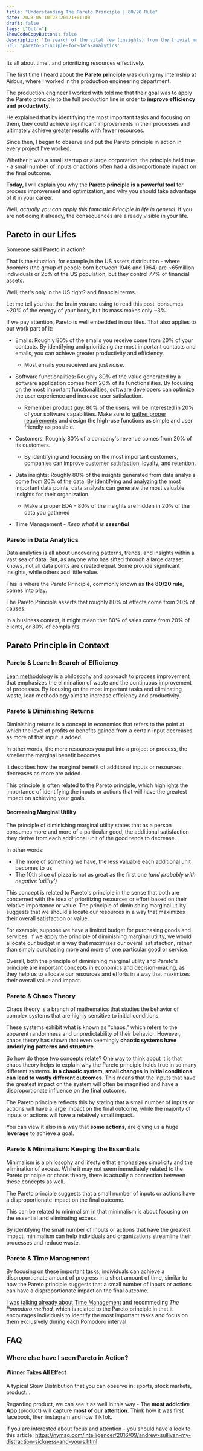 ```yaml
---
title: "Understanding The Pareto Principle | 80/20 Rule"
date: 2023-05-10T23:20:21+01:00
draft: false
tags: ["Outro"]
ShowCodeCopyButtons: false
description: 'In search of the vital few (insights) from the trivial many in your data-driven journey.'
url: 'pareto-principle-for-data-analytics'
---
```


Its all about time...and prioritizing resources effectively.

<!-- 
# The Pareto Principle -->

The first time I heard about the **Pareto principle** was during my internship at Airbus, where I worked in the production engineering department.

The production engineer I worked with told me that their goal was to apply the Pareto principle to the full production line in order to **improve efficiency and productivity**.

He explained that by identifying the most important tasks and focusing on them, they could achieve significant improvements in their processes and ultimately achieve greater results with fewer resources.

Since then, I began to observe and put the Pareto principle in action in every project I've worked. 

Whether it was a small startup or a large corporation, the principle held true - a small number of inputs or actions often had a disproportionate impact on the final outcome.

**Today**, I will explain you why the **Pareto principle is a powerful tool** for process improvement and optimization, and why you should take advantage of it in your career.

Well, *actually you can apply this fantastic Principle in life in general*. If you are not doing it already, the consequences are already visible in your life.

## Pareto in our Lifes

Someone said Pareto in action?

That is the situation, for example,in the US assets distribution - where *boomers* (the group of people born between 1946 and 1964) are ~65million individuals or 25% of the US population, but they control 77% of financial assets.

Well, that's only in the US right? and financial terms. 

Let me tell you that the brain you are using to read this post, consumes ~20% of the energy of your body, but its mass makes only ~3%. 

If we pay attention, Pareto is well embedded in our lifes. That also applies to our work part of it:

* Emails: Roughly 80% of the emails you receive come from 20% of your contacts. By identifying and prioritizing the most important contacts and emails, you can achieve greater productivity and efficiency.
    * Most emails you received are just *noise*.

* Software functionalities: Roughly 80% of the value generated by a software application comes from 20% of its functionalities. By focusing on the most important functionalities, software developers can optimize the user experience and increase user satisfaction.
    * Remember product guy: 80% of the users, will be interested in 20% of your software capabilities. Make sure to [gather proper requirements](https://fossengineer.com/requirements-data-analytics/) and design the high-use functions as simple and user friendly as possible.

* Customers: Roughly 80% of a company's revenue comes from 20% of its customers. 
    * By identifying and focusing on the most important customers, companies can improve customer satisfaction, loyalty, and retention.

* Data insights: Roughly 80% of the insights generated from data analysis come from 20% of the data. By identifying and analyzing the most important data points, data analysts can generate the most valuable insights for their organization.
    * Make a proper EDA - 80% of the insights are hidden in 20% of the data you gathered

* Time Management - *Keep what it is **essential***

### Pareto in Data Analytics

Data analytics is all about uncovering patterns, trends, and insights within a vast sea of data. But, as anyone who has sifted through a large dataset knows, not all data points are created equal. Some provide significant insights, while others add little value.

This is where the Pareto Principle, commonly known as **the 80/20 rule**, comes into play.

The Pareto Principle asserts that roughly 80% of effects come from 20% of causes.

In a business context, it might mean that 80% of sales come from 20% of clients, or 80% of complaints

## Pareto Principle in Context

<!--
### Pareto & Sales

Our brain is 3% of our weight, but it consumes 20% of our energy
about 70% of the body sense receptor are in our eyes -

our brain is 20% of our weight but consumes 80% of the energy???
eyes:
visual information: -->

### Pareto & Lean: In Search of Efficiency

[Lean methodology](https://fossengineer.com/lean/) is a philosophy and approach to process improvement that emphasizes the elimination of waste and the continuous improvement of processes. By focusing on the most important tasks and eliminating waste, lean methodology aims to increase efficiency and productivity.


### Pareto & Diminishing Returns

Diminishing returns is a concept in economics that refers to the point at which the level of profits or benefits gained from a certain input decreases as more of that input is added.

In other words, the more resources you put into a project or process, the smaller the marginal benefit becomes.

It describes how the marginal benefit of additional inputs or resources decreases as more are added. 

This principle is often related to the Pareto principle, which highlights the importance of identifying the inputs or actions that will have the greatest impact on achieving your goals. 

#### Decreasing Marginal Utility

The principle of diminishing marginal utility states that as a person consumes more and more of a particular good, the additional satisfaction they derive from each additional unit of the good tends to decrease. 

In other words:
* The more of something we have, the less valuable each additional unit becomes to us
* The 10th slice of pizza is not as great as the first one *(and probably with negative 'utility')*

This concept is related to Pareto's principle in the sense that both are concerned with the idea of prioritizing resources or effort based on their relative importance or value. The principle of diminishing marginal utility suggests that we should allocate our resources in a way that maximizes their overall satisfaction or value.

For example, suppose we have a limited budget for purchasing goods and services. If we apply the principle of diminishing marginal utility, we would allocate our budget in a way that maximizes our overall satisfaction, rather than simply purchasing more and more of one particular good or service. 

Overall, both the principle of diminishing marginal utility and Pareto's principle are important concepts in economics and decision-making, as they help us to allocate our resources and efforts in a way that maximizes their overall value and impact.

### Pareto & Chaos Theory

Chaos theory is a branch of mathematics that studies the behavior of complex systems that are highly sensitive to initial conditions.

These systems exhibit what is known as "chaos," which refers to the apparent randomness and unpredictability of their behavior. However, chaos theory has shown that even seemingly **chaotic systems have underlying patterns and structure**.

So how do these two concepts relate? One way to think about it is that chaos theory helps to explain why the Pareto principle holds true in so many different systems. **In a chaotic system, small changes in initial conditions can lead to vastly different outcomes**. This means that the inputs that have the greatest impact on the system will often be magnified and have a disproportionate influence on the final outcome.

The Pareto principle reflects this by stating that a small number of inputs or actions will have a large impact on the final outcome, while the majority of inputs or actions will have a relatively small impact.

You can view it also in a way that **some actions**, are giving us a huge **leverage** to achieve a goal.

<!-- I will write a dedicated post about Chaos Theory in the future.  -->

<!-- 
https://jakevdp.github.io/blog/2013/02/16/animating-the-lorentz-system-in-3d/ -->


<!-- 
py-chaoos.md -->

<!-- 
relate it with non lineality and caos theory -->

### Pareto & Minimalism: Keeping the Essentials

Minimalism is a philosophy and lifestyle that emphasizes simplicity and the elimination of excess. While it may not seem immediately related to the Pareto principle or chaos theory, there is actually a connection between these concepts as well.

The Pareto principle suggests that a small number of inputs or actions have a disproportionate impact on the final outcome.

This can be related to minimalism in that minimalism is about focusing on the essential and eliminating excess.

By identifying the small number of inputs or actions that have the greatest impact, minimalism can help individuals and organizations streamline their processes and reduce waste.

### Pareto & Time Management

By focusing on these important tasks, individuals can achieve a disproportionate amount of progress in a short amount of time, similar to how the Pareto principle suggests that a small number of inputs or actions can have a disproportionate impact on the final outcome.

[I was talking already about Time Management](https://fossengineer.com/time-management-data-analytics/) and recommeding *The Pomodoro method,* which is related to the Pareto principle in that it encourages individuals to identify the most important tasks and focus on them exclusively during each Pomodoro interval.

<!-- ### Pareto & Project Management -->

<!-- 
### Decision Making -->

<!-- ## FAQ

### What Tools can help me Focus?

Pomodoro
Kanban Boards -> Leantime, FocalBoard... -->

<!-- 
### What is The One Thing?

What is the Most Important thing, that when accomplished everything else will be completed or irrelevant?

> The One Thing: 

### Deep Work

This also resonates with the Author's book *Digital Minimalism*.

I used to be a human being: <https://nymag.com/intelligencer/2016/09/andrew-sullivan-my-distraction-sickness-and-yours.html>


### The Brain that changes itself

Use it or loose it. The more we let ourselves go in shallow tasks, the less we will have the capicity to focus, to generate creative and valuable work, but just noise and shallow tasks.

### Attention and Effort



### The 4DX


As knowledge workers in the information Age, we need more than ever to know how to say NO to many ideas, even good ideas. Just to make sure that the excellent ones come to reality.

In the 4 Dimension of Execution, we are directed as Principle 1, again, To Focus

### 7 Habits of Highly Effective People -->

## FAQ

### Where else have I seen Pareto in Action?

#### Winner Takes All Effect 

A typical Skew Distribution that you can observe in: sports, stock markets, product...

Regarding product, we can see it as well in this way - The **most addictive App** (product) will capture **most of our attention**. Think how it was first facebook, then instagram and now TikTok.

If you are interested about focus and attention - you should have a look to this article: <https://nymag.com/intelligencer/2016/09/andrew-sullivan-my-distraction-sickness-and-yours.html>